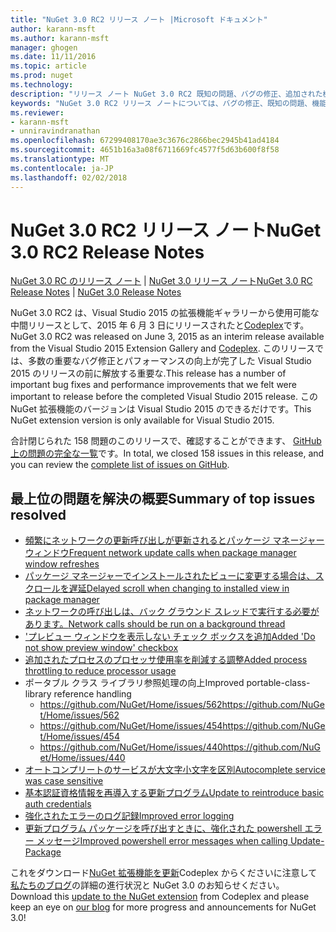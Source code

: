 ```yaml
---
title: "NuGet 3.0 RC2 リリース ノート |Microsoft ドキュメント"
author: karann-msft
ms.author: karann-msft
manager: ghogen
ms.date: 11/11/2016
ms.topic: article
ms.prod: nuget
ms.technology: 
description: "リリース ノート NuGet 3.0 RC2 既知の問題、バグの修正、追加された機能は、Dcr などです。"
keywords: "NuGet 3.0 RC2 リリース ノートについては、バグの修正、既知の問題、機能、Dcr を追加します。"
ms.reviewer:
- karann-msft
- unniravindranathan
ms.openlocfilehash: 67299408170ae3c3676c2866bec2945b41ad4184
ms.sourcegitcommit: 4651b16a3a08f6711669fc4577f5d63b600f8f58
ms.translationtype: MT
ms.contentlocale: ja-JP
ms.lasthandoff: 02/02/2018
---
```

# <a name="nuget-30-rc2-release-notes"></a><span data-ttu-id="d507f-104">NuGet 3.0 RC2 リリース ノート</span><span class="sxs-lookup"><span data-stu-id="d507f-104">NuGet 3.0 RC2 Release Notes</span></span>

<span data-ttu-id="d507f-105">[NuGet 3.0 RC のリリース ノート](../release-notes/nuget-3.0-RC.md) | [NuGet 3.0 リリース ノート](../release-notes/nuget-3.0.0.md)</span><span class="sxs-lookup"><span data-stu-id="d507f-105">[NuGet 3.0 RC Release Notes](../release-notes/nuget-3.0-RC.md) | [NuGet 3.0 Release Notes](../release-notes/nuget-3.0.0.md)</span></span>

<span data-ttu-id="d507f-106">NuGet 3.0 RC2 は、Visual Studio 2015 の拡張機能ギャラリーから使用可能な中間リリースとして、2015 年 6 月 3 日にリリースされたと[Codeplex](https://nuget.codeplex.com/releases/view/615507)です。</span><span class="sxs-lookup"><span data-stu-id="d507f-106">NuGet 3.0 RC2 was released on June 3, 2015 as an interim release available from the Visual Studio 2015 Extension Gallery and [Codeplex](https://nuget.codeplex.com/releases/view/615507).</span></span> <span data-ttu-id="d507f-107">このリリースでは、多数の重要なバグ修正とパフォーマンスの向上が完了した Visual Studio 2015 のリリースの前に解放する重要な.</span><span class="sxs-lookup"><span data-stu-id="d507f-107">This release has a number of important bug fixes and performance improvements that we felt were important to release before the completed Visual Studio 2015 release.</span></span> <span data-ttu-id="d507f-108">この NuGet 拡張機能のバージョンは Visual Studio 2015 のできるだけです。</span><span class="sxs-lookup"><span data-stu-id="d507f-108">This NuGet extension version is only available for Visual Studio 2015.</span></span>

<span data-ttu-id="d507f-109">合計閉じられた 158 問題のこのリリースで、確認することができます、 [GitHub 上の問題の完全な一覧](https://github.com/NuGet/Home/issues?utf8=%E2%9C%93&q=is%3Aclosed+milestone%3A3.0.0-RTM+sort%3Aupdated-asc+updated%3A%3C%3D2015-06-01)です。</span><span class="sxs-lookup"><span data-stu-id="d507f-109">In total, we closed 158 issues in this release, and you can review the [complete list of issues on GitHub](https://github.com/NuGet/Home/issues?utf8=%E2%9C%93&q=is%3Aclosed+milestone%3A3.0.0-RTM+sort%3Aupdated-asc+updated%3A%3C%3D2015-06-01).</span></span>

## <a name="summary-of-top-issues-resolved"></a><span data-ttu-id="d507f-110">最上位の問題を解決の概要</span><span class="sxs-lookup"><span data-stu-id="d507f-110">Summary of top issues resolved</span></span>

* [<span data-ttu-id="d507f-111">頻繁にネットワークの更新呼び出しが更新されるとパッケージ マネージャー ウィンドウ</span><span class="sxs-lookup"><span data-stu-id="d507f-111">Frequent network update calls when package manager window refreshes</span></span>](https://github.com/NuGet/Home/issues/515)
* [<span data-ttu-id="d507f-112">パッケージ マネージャーでインストールされたビューに変更する場合は、スクロールを遅延</span><span class="sxs-lookup"><span data-stu-id="d507f-112">Delayed scroll when changing to installed view in package manager</span></span>](https://github.com/NuGet/Home/issues/519)
* [<span data-ttu-id="d507f-113">ネットワークの呼び出しは、バック グラウンド スレッドで実行する必要があります。</span><span class="sxs-lookup"><span data-stu-id="d507f-113">Network calls should be run on a background thread</span></span>](https://github.com/NuGet/Home/issues/516)
* [<span data-ttu-id="d507f-114">'プレビュー ウィンドウを表示しない チェック ボックスを追加</span><span class="sxs-lookup"><span data-stu-id="d507f-114">Added 'Do not show preview window' checkbox</span></span>](https://github.com/NuGet/Home/issues/566)
* [<span data-ttu-id="d507f-115">追加されたプロセスのプロセッサ使用率を削減する調整</span><span class="sxs-lookup"><span data-stu-id="d507f-115">Added process throttling to reduce processor usage</span></span>](https://github.com/NuGet/Home/issues/356)
* <span data-ttu-id="d507f-116">ポータブル クラス ライブラリ参照処理の向上</span><span class="sxs-lookup"><span data-stu-id="d507f-116">Improved portable-class-library reference handling</span></span>
    * [<span data-ttu-id="d507f-117">https://github.com/NuGet/Home/issues/562</span><span class="sxs-lookup"><span data-stu-id="d507f-117">https://github.com/NuGet/Home/issues/562</span></span>](https://github.com/NuGet/Home/issues/562)
    * [<span data-ttu-id="d507f-118">https://github.com/NuGet/Home/issues/454</span><span class="sxs-lookup"><span data-stu-id="d507f-118">https://github.com/NuGet/Home/issues/454</span></span>](https://github.com/NuGet/Home/issues/454)
    * [<span data-ttu-id="d507f-119">https://github.com/NuGet/Home/issues/440</span><span class="sxs-lookup"><span data-stu-id="d507f-119">https://github.com/NuGet/Home/issues/440</span></span>](https://github.com/NuGet/Home/issues/440)
* [<span data-ttu-id="d507f-120">オートコンプリートのサービスが大文字小文字を区別</span><span class="sxs-lookup"><span data-stu-id="d507f-120">Autocomplete service was case sensitive</span></span>](https://github.com/NuGet/Home/issues/198)
* [<span data-ttu-id="d507f-121">基本認証資格情報を再導入する更新プログラム</span><span class="sxs-lookup"><span data-stu-id="d507f-121">Update to reintroduce basic auth credentials</span></span>](https://github.com/NuGet/Home/issues/456)
* [<span data-ttu-id="d507f-122">強化されたエラーのログ記録</span><span class="sxs-lookup"><span data-stu-id="d507f-122">Improved error logging</span></span>](https://github.com/NuGet/Home/issues/407)
* [<span data-ttu-id="d507f-123">更新プログラム パッケージを呼び出すときに、強化された powershell エラー メッセージ</span><span class="sxs-lookup"><span data-stu-id="d507f-123">Improved powershell error messages when calling Update-Package</span></span>](https://github.com/NuGet/Home/issues/5)

<span data-ttu-id="d507f-124">これをダウンロード[NuGet 拡張機能を更新](https://nuget.codeplex.com/releases/view/615507)Codeplex からくださいに注意して[私たちのブログ](http://blog.nuget.org)の詳細の進行状況と NuGet 3.0 のお知らせください。</span><span class="sxs-lookup"><span data-stu-id="d507f-124">Download this [update to the NuGet extension](https://nuget.codeplex.com/releases/view/615507) from Codeplex and please keep an eye on [our blog](http://blog.nuget.org) for more progress and announcements for NuGet 3.0!</span></span>